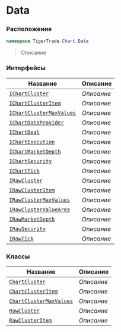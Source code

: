
# Data
### Расположение
```csharp    
namespace TigerTrade.Chart.Data
```
> Описание


### Интерфейсы
| Название | Описание |
| --- | --- |
| [`IChartCluster`](./Data/IChartCluster.cs.md) | *Описание* |
| [`IChartClusterItem`](./Data/IChartClusterItem.cs.md) | *Описание* |
| [`IChartClusterMaxValues`](./Data/IChartClusterMaxValues.cs.md) | *Описание* |
| [`IChartDataProvider`](./Data/IChartDataProvider.cs.md) | *Описание* |
| [`IChartDeal`](./Data/IChartDeal.cs.md) | *Описание* |
| [`IChartExecution`](./Data/IChartExecution.cs.md) | *Описание* |
| [`IChartMarketDepth`](./Data/IChartMarketDepth.cs.md) | *Описание* |
| [`IChartSecurity`](./Data/IChartSecurity.cs.md) | *Описание* |
| [`IChartTick`](./Data/IChartTick.cs.md) | *Описание* |
| [`IRawCluster`](./Data/IRawCluster.cs.md) | *Описание* |
| [`IRawClusterItem`](./Data/IRawClusterItem.cs.md) | *Описание* |
| [`IRawClusterMaxValues`](./Data/IRawClusterMaxValues.cs.md) | *Описание* |
| [`IRawClusterValueArea`](./Data/IRawClusterValueArea.cs.md) | *Описание* |
| [`IRawMarketDepth`](./Data/IRawMarketDepth.cs.md) | *Описание* |
| [`IRawSecurity`](./Data/IRawSecurity.cs.md) | *Описание* |
| [`IRawTick`](./Data/IRawTick.cs.md) | *Описание* |

### Классы
| Название | Описание |
| --- | --- |
| [`ChartCluster`](./Data/ChartCluster.cs.md) | *Описание* |
| [`ChartClusterItem`](./Data/ChartClusterItem.cs.md) | *Описание* |
| [`ChartClusterMaxValues`](./Data/ChartClusterMaxValues.cs.md) | *Описание* |
| [`RawCluster`](./Data/RawCluster.cs.md) | *Описание* |
| [`RawClusterItem`](./Data/RawClusterItem.cs.md) | *Описание* |
